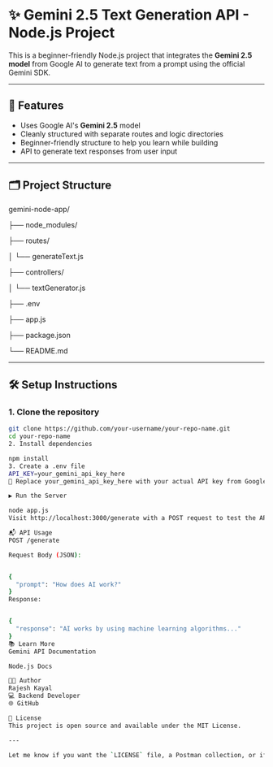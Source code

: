 # ✨ Gemini 2.5 Text Generation API - Node.js Project

This is a beginner-friendly Node.js project that integrates the **Gemini 2.5 model** from Google AI to generate text from a prompt using the official Gemini SDK.

---

## 🚀 Features

- Uses Google AI's **Gemini 2.5** model
- Cleanly structured with separate routes and logic directories
- Beginner-friendly structure to help you learn while building
- API to generate text responses from user input

---

## 🗂️ Project Structure

gemini-node-app/

├── node_modules/

├── routes/

│ └── generateText.js

├── controllers/

│ └── textGenerator.js

├── .env

├── app.js

├── package.json

└── README.md

---

## 🛠️ Setup Instructions

### 1. Clone the repository

```bash
git clone https://github.com/your-username/your-repo-name.git
cd your-repo-name
2. Install dependencies

npm install
3. Create a .env file
API_KEY=your_gemini_api_key_here
📝 Replace your_gemini_api_key_here with your actual API key from Google AI Studio or Developer Console.

▶️ Run the Server

node app.js
Visit http://localhost:3000/generate with a POST request to test the API.

📬 API Usage
POST /generate

Request Body (JSON):


{
  "prompt": "How does AI work?"
}
Response:


{
  "response": "AI works by using machine learning algorithms..."
}
📚 Learn More
Gemini API Documentation

Node.js Docs

🧑‍💻 Author
Rajesh Kayal
💻 Backend Developer 
🌐 GitHub

📄 License
This project is open source and available under the MIT License.

---

Let me know if you want the `LICENSE` file, a Postman collection, or if you're deploying it (like on Render or Vercel).
